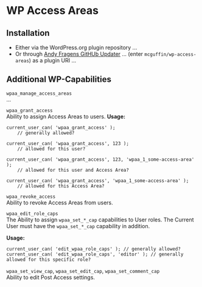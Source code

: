 WP Access Areas
===============

Installation
------------
 - Either via the WordPress.org plugin repository ...
 - Or through [Andy Fragens GitHUb Updater](https://github.com/afragen/github-updater) ... (enter `mcguffin/wp-access-areas`) as a plugin URI ...




Additional WP-Capabilities
--------------------------

`wpaa_manage_access_areas`  
...

`wpaa_grant_access`  
Ability to assign Access Areas to users.
**Usage:**  
```
current_user_can( 'wpaa_grant_access' );
    // generally allowed?

current_user_can( 'wpaa_grant_access', 123 );
    // allowed for this user?

current_user_can( 'wpaa_grant_access', 123, 'wpaa_1_some-access-area' );
    // allowed for this user and Access Area?

current_user_can( 'wpaa_grant_access', 'wpaa_1_some-access-area' );
    // allowed for this Access Area?
```

`wpaa_revoke_access`  
Ability to revoke Access Areas from users.


`wpaa_edit_role_caps`  
The Ability to assign `wpaa_set_*_cap` capabilities to User roles.
The Current User must have the `wpaa_set_*_cap` capability in addition.

**Usage:**  
```
current_user_can( 'edit_wpaa_role_caps' ); // generally allowed?
current_user_can( 'edit_wpaa_role_caps', 'editor' ); // generally allowed for this specific role?
```

`wpaa_set_view_cap`, `wpaa_set_edit_cap`, `wpaa_set_comment_cap`  
Ability to edit Post Access settings.

